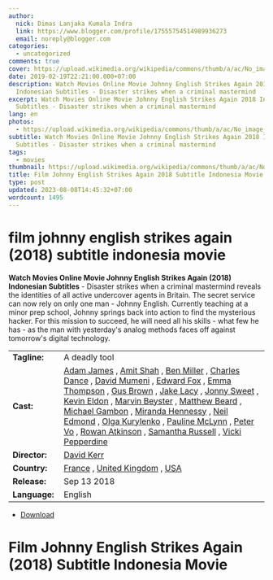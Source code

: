 ```yaml
---
author:
  nick: Dimas Lanjaka Kumala Indra
  link: https://www.blogger.com/profile/17555754514989936273
  email: noreply@blogger.com
categories:
  - uncategorized
comments: true
cover: https://upload.wikimedia.org/wikipedia/commons/thumb/a/ac/No_image_available.svg/2048px-No_image_available.svg.png
date: 2019-02-19T22:21:00.000+07:00
description: Watch Movies Online Movie Johnny English Strikes Again 2018
  Indonesian Subtitles - Disaster strikes when a criminal mastermind
excerpt: Watch Movies Online Movie Johnny English Strikes Again 2018 Indonesian
  Subtitles - Disaster strikes when a criminal mastermind
lang: en
photos:
  - https://upload.wikimedia.org/wikipedia/commons/thumb/a/ac/No_image_available.svg/2048px-No_image_available.svg.png
subtitle: Watch Movies Online Movie Johnny English Strikes Again 2018 Indonesian
  Subtitles - Disaster strikes when a criminal mastermind
tags:
  - movies
thumbnail: https://upload.wikimedia.org/wikipedia/commons/thumb/a/ac/No_image_available.svg/2048px-No_image_available.svg.png
title: Film Johnny English Strikes Again 2018 Subtitle Indonesia Movie
type: post
updated: 2023-08-08T14:45:32+07:00
wordcount: 1495
---
```


<h1 for="title" class="notranslate">film johnny english strikes again (2018) subtitle indonesia  movie</h1>  <div>  <div class="entry-content entry-content-single" itemprop="description">  <p> <span class="notranslate"> <strong>Watch Movies Online Movie Johnny English Strikes Again (2018) Indonesian Subtitles</strong> - Disaster strikes when a criminal mastermind reveals the identities of all active undercover agents in Britain.</span> <span class="notranslate"> The secret service can now rely on only one man - Johnny English.</span> <span class="notranslate"> Currently teaching at a minor prep school, Johnny springs back into action to find the mysterious hacker.</span> <span class="notranslate"> For this mission to succeed, he will need all his skills - what few he has - as the man with yesterday's analog methods faces off against tomorrow's digital technology.</span> </p>  <table>  <tbody><tr>  <td width="20%"> <span class="notranslate"> <strong>Tagline:</strong></span> </td>  <td> <span class="notranslate"> A deadly tool</span> </td>  </tr>  <tr>  <td width="20%"> <span class="notranslate"> <strong>Cast:</strong></span> </td>  <td> <span class="notranslate"> <span><span><a href="http://webmanajemen.com/search/?q=cast%20adam%20james" rel="tag">Adam James</a></span></span> , <span><span><a href="http://webmanajemen.com/search/?q=cast%20amit%20shah" rel="tag">Amit Shah</a></span></span> , <span><span><a href="http://webmanajemen.com/search/?q=cast%20ben%20miller" rel="tag">Ben Miller</a></span></span> , <span><span><a href="http://webmanajemen.com/search/?q=cast%20charles%20dance" rel="tag">Charles Dance</a></span></span> , <span><span><a href="http://webmanajemen.com/search/?q=cast%20david%20mumeni" rel="tag">David Mumeni</a></span></span> , <span><span><a href="http://webmanajemen.com/search/?q=cast%20edward%20fox" rel="tag">Edward Fox</a></span></span> , <span><span><a href="http://webmanajemen.com/search/?q=cast%20emma%20thompson" rel="tag">Emma Thompson</a></span></span> , <span><span><a href="http://webmanajemen.com/search/?q=cast%20gus%20brown" rel="tag">Gus Brown</a></span></span> , <span><span><a href="http://webmanajemen.com/search/?q=cast%20jake%20lacy" rel="tag">Jake Lacy</a></span></span> , <span><span><a href="http://webmanajemen.com/search/?q=cast%20jonny%20sweet" rel="tag">Jonny Sweet</a></span></span> , <span><span><a href="http://webmanajemen.com/search/?q=cast%20kevin%20eldon" rel="tag">Kevin Eldon</a></span></span> , <span><span><a href="http://webmanajemen.com/search/?q=cast%20marvin%20beyster" rel="tag">Marvin Beyster</a></span></span> , <span><span><a href="http://webmanajemen.com/search/?q=cast%20matthew%20beard" rel="tag">Matthew Beard</a></span></span> , <span><span><a href="http://webmanajemen.com/search/?q=cast%20michael%20gambon" rel="tag">Michael Gambon</a></span></span> , <span><span><a href="http://webmanajemen.com/search/?q=cast%20miranda%20hennessy" rel="tag">Miranda Hennessy</a></span></span> , <span><span><a href="http://webmanajemen.com/search/?q=cast%20neil%20edmond" rel="tag">Neil Edmond</a></span></span> , <span><span><a href="http://webmanajemen.com/search/?q=cast%20olga%20kurylenko" rel="tag">Olga Kurylenko</a></span></span> , <span><span><a href="http://webmanajemen.com/search/?q=cast%20pauline%20mclynn" rel="tag">Pauline McLynn</a></span></span> , <span><span><a href="http://webmanajemen.com/search/?q=cast%20peter%20vo" rel="tag">Peter Vo</a></span></span> , <span><span><a href="http://webmanajemen.com/search/?q=cast%20rowan%20atkinson" rel="tag">Rowan Atkinson</a></span></span> , <span><span><a href="http://webmanajemen.com/search/?q=cast%20samantha%20russell" rel="tag">Samantha Russell</a></span></span> , <span><span><a href="http://webmanajemen.com/search/?q=cast%20vicki%20pepperdine" rel="tag">Vicki Pepperdine</a></span></span></span> </td>  </tr>  <tr>  <td width="20%"> <span class="notranslate"> <strong>Director:</strong></span> </td>  <td> <span class="notranslate"> <span><span><a href="http://webmanajemen.com/search/?q=director%20david%20kerr" rel="tag">David Kerr</a></span></span></span> </td>  </tr>  <tr>  <td width="20%"> <span class="notranslate"> <strong>Country:</strong></span> </td>  <td> <span class="notranslate"> <span><a href="http://webmanajemen.com/search/?q=country%20france" rel="tag">France</a></span> , <span><a href="http://webmanajemen.com/search/?q=country%20united%20kingdom" rel="tag">United Kingdom</a></span> , <span><a href="http://webmanajemen.com/search/?q=country%20usa" rel="tag">USA</a></span></span> </td>  </tr>  <tr>  <td width="20%"> <span class="notranslate"> <strong>Release:</strong></span> </td>  <td><time itemprop="dateCreated" datetime="2018-09-13T00:00:00+00:00"><span class="notranslate"> <span>Sep 13 2018</span></span> </time></td>  </tr>  <tr>  <td width="20%"> <span class="notranslate"> <strong>Language:</strong></span> </td>  <td> <span class="notranslate"> <span property="inLanguage">English</span></span> </td>  </tr>  </tbody></table>  <p></p>  <div id="download" class="gmr-download-wrap clearfix"><ul class="list-inline gmr-download-list clearfix"><li> <a href="https://www.webmanajemen.com/page/safelink.html?url=aHR0cDovL212ZG93bjIxLmNvbS9qb2hubnktZW5nbGlzaC1zdHJpa2VzLWFnYWluLTIwMTgv" class="button" rel="nofollow" target="_blank" title="Download link 1 Johnny English Strikes Again (2018)"><span class="icon_download" aria-hidden="true"></span></a> <span class="notranslate"> <a href="https://www.webmanajemen.com/page/safelink.html?url=aHR0cDovL212ZG93bjIxLmNvbS9qb2hubnktZW5nbGlzaC1zdHJpa2VzLWFnYWluLTIwMTgv" class="button" rel="nofollow" target="_blank" title="Download link 1 Johnny English Strikes Again (2018)">Download</a></span> </li></ul></div>  <div class="gmr-grid idmuvi-core"><div class="row grid-container"><div class="clearfix"></div></div></div>  </div>  <h1 for="title"> <span class="notranslate"> Film Johnny English Strikes Again (2018) Subtitle Indonesia Movie</span> </h1>  </div>  <script src="https://codepen.io/dimaslanjaka/pen/aQRrbR.js"></script>